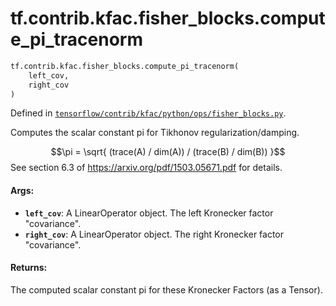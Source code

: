 <div itemscope itemtype="http://developers.google.com/ReferenceObject">
<meta itemprop="name" content="tf.contrib.kfac.fisher_blocks.compute_pi_tracenorm" />
</div>

# tf.contrib.kfac.fisher_blocks.compute_pi_tracenorm

``` python
tf.contrib.kfac.fisher_blocks.compute_pi_tracenorm(
    left_cov,
    right_cov
)
```



Defined in [`tensorflow/contrib/kfac/python/ops/fisher_blocks.py`](https://www.tensorflow.org/code/tensorflow/contrib/kfac/python/ops/fisher_blocks.py).

Computes the scalar constant pi for Tikhonov regularization/damping.

$$\pi = \sqrt{ (trace(A) / dim(A)) / (trace(B) / dim(B)) }$$
See section 6.3 of https://arxiv.org/pdf/1503.05671.pdf for details.

#### Args:

* <b>`left_cov`</b>: A LinearOperator object. The left Kronecker factor "covariance".
* <b>`right_cov`</b>: A LinearOperator object. The right Kronecker factor "covariance".


#### Returns:

The computed scalar constant pi for these Kronecker Factors (as a Tensor).